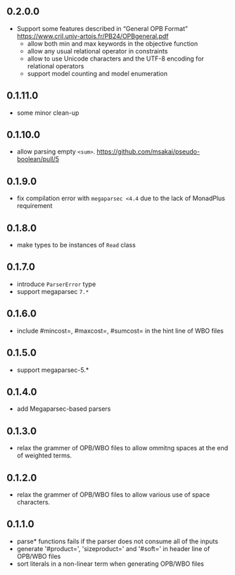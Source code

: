 0.2.0.0
-------
* Support some features described in “General OPB Format”
  https://www.cril.univ-artois.fr/PB24/OPBgeneral.pdf
  * allow both min and max keywords in the objective function
  * allow any usual relational operator in constraints
  * allow to use Unicode characters and the UTF-8 encoding for relational operators
  * support model counting and model enumeration

0.1.11.0
-------
* some minor clean-up

0.1.10.0
-------
* allow parsing empty `<sum>`. https://github.com/msakai/pseudo-boolean/pull/5

0.1.9.0
-------
* fix compilation error with `megaparsec <4.4` due to the lack of MonadPlus requirement

0.1.8.0
-------
* make types to be instances of `Read` class

0.1.7.0
-------
* introduce `ParserError` type
* support megaparsec `7.*`

0.1.6.0
-------
* include #mincost=, #maxcost=, #sumcost= in the hint line of WBO files

0.1.5.0
-------
* support megaparsec-5.*

0.1.4.0
-------
* add Megaparsec-based parsers

0.1.3.0
-------
* relax the grammer of OPB/WBO files to allow ommitng spaces at the end of weighted terms.

0.1.2.0
-------
* relax the grammer of OPB/WBO files to allow various use of space characters.

0.1.1.0
-------
* parse* functions fails if the parser does not consume all of the inputs
* generate '#product=', 'sizeproduct=' and '#soft=' in header line of OPB/WBO files
* sort literals in a non-linear term when generating OPB/WBO files
